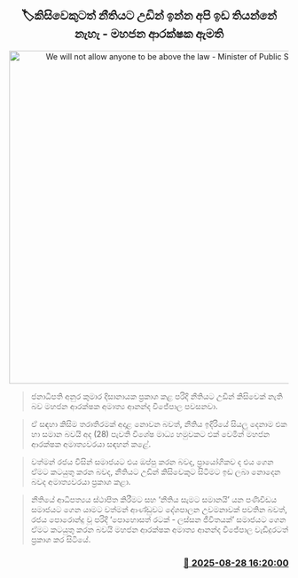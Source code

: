 <p align='center'><b><h2 align='center' title='We will not allow anyone to be above the law - Minister of Public Security'>🏷කිසිවෙකුටත් නීතියට උඩින් ඉන්න අපි ඉඩ තියන්නේ නැහැ - මහජන ආරක්ෂක ඇමති</h2></b></p>
<p align='center'><img src='https://helakuru.sgp1.cdn.digitaloceanspaces.com/esana/images/lib/ananda-wijepala-jki.jpg' width='600' alt='We will not allow anyone to be above the law - Minister of Public Security'></p>

> ජනාධිපති අනුර කුමාර දිසානායක ප්‍රකාශ කළ පරිදි නීතියට උඩින් කිසිවෙක් නැති බව මහජන ආරක්ෂක අමාත්‍ය ආනන්ද විජේපාල පවසනවා.

> ඒ සඳහා කිසිම තරාතිරමක් අදාළ නොවන බවත්, නීතිය ඉදිරියේ සියලු දෙනාම එක හා සමාන බවයි අද (28) පැවති විශේෂ මාධ්‍ය හමුවකට එක් වෙමින් මහජන ආරක්ෂක අමාත්‍යවරයා සඳහන් කළේ.

> වත්මන් රජය විසින් සමාජයට එය ඔප්පු කරන බවද, ප්‍රායෝගිකව ද එය ගෙන ඒමට කටයුතු කරන බවද, නීතියට උඩින් කිසිවෙකුට සිටීමට ඉඩ ලබා නොදෙන බවද අමාත්‍යවරයා ප්‍රකාශ කළා.

> නීතියේ ආධිපත්‍යය ස්ථාපිත කිරීමට සහ ‘නීතිය සැමට සමානයි’ යන පණිවිඩය සමාජයට ගෙන යාමට වත්මන් ආණ්ඩුවට දේශපාලන උවමනාවක් පවතින බවත්, රජය පොරොන්දු වූ පරිදි ‘පොහොසත් රටක් - ලස්සන ජීවිතයක්’ සමාජයට ගෙන ඒමට කටයුතු කරන බවයි මහජන ආරක්ෂක අමාත්‍ය ආනන්ද විජේපාල වැඩිදුරටත් ප්‍රකාශ කර සිටියේ.



<h3 align='right'><a href='https://www.helakuru.lk/esana/p/113145/'>📅 2025-08-28 16:20:00</a></h3>
